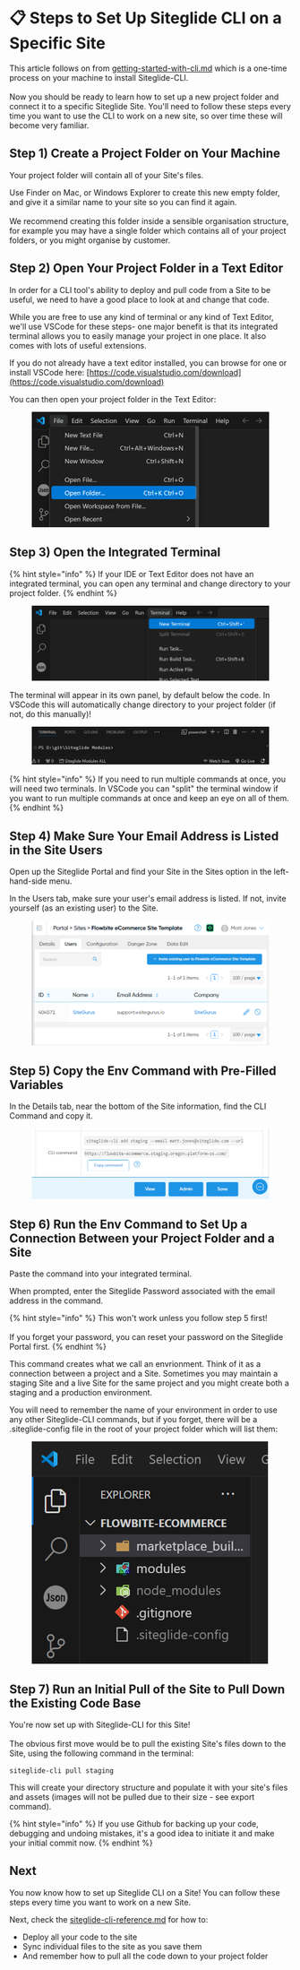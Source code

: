 # 📋 Steps to Set Up Siteglide CLI on a Specific Site

This article follows on from [getting-started-with-cli.md](getting-started-with-cli.md "mention") which is a one-time process on your machine to install Siteglide-CLI.\
\
Now you should be ready to learn how to set up a new project folder and connect it to a specific Siteglide Site. You'll need to follow these steps every time you want to use the CLI to work on a new site, so over time these will become very familiar.&#x20;

## Step 1) Create a Project Folder on Your Machine

Your project folder will contain all of your Site's files.&#x20;

Use Finder on Mac, or Windows Explorer to create this new empty folder, and give it a similar name to your site so you can find it again.\
\
We recommend creating this folder inside a sensible organisation structure, for example you may have a single folder which contains all of your project folders, or you might organise by customer.

## Step 2) Open Your Project Folder in a Text Editor&#x20;

In order for a CLI tool's ability to deploy and pull code from a Site to be useful, we need to have a good place to look at and change that code.&#x20;

While you are free to use any kind of terminal or any kind of Text Editor, we'll use VSCode for these steps- one major benefit is that its integrated terminal allows you to easily manage your project in one place. It also comes with lots of useful extensions. &#x20;

If you do not already have a text editor installed, you can browse for one or install VSCode here: [https://code.visualstudio.com/download](https://code.visualstudio.com/download)

You can then open your project folder in the Text Editor:

<figure><img src="../.gitbook/assets/image (2).png" alt=""><figcaption></figcaption></figure>

## Step 3) Open the Integrated Terminal

{% hint style="info" %}
If your IDE or Text Editor does not have an integrated terminal, you can open any terminal and change directory to your project folder.
{% endhint %}

<figure><img src="../.gitbook/assets/image (3).png" alt=""><figcaption></figcaption></figure>

The terminal will appear in its own panel, by default below the code. In VSCode this will automatically change directory to your project folder (if not, do this manually)!

<figure><img src="../.gitbook/assets/image (5).png" alt=""><figcaption></figcaption></figure>

{% hint style="info" %}
If you need to run multiple commands at once, you will need two terminals. In VSCode you can "split" the terminal window if you want to run multiple commands at once and keep an eye on all of them.
{% endhint %}

## Step 4) Make Sure Your Email Address is Listed in the Site Users

Open up the Siteglide Portal and find your Site in the Sites option in the left-hand-side menu.

In the Users tab, make sure your user's email address is listed. If not, invite yourself (as an existing user) to the Site.

<figure><img src="../.gitbook/assets/image.png" alt=""><figcaption></figcaption></figure>

## Step 5) Copy the Env Command with Pre-Filled Variables

In the Details tab, near the bottom of the Site information, find the CLI Command and copy it.

<figure><img src="../.gitbook/assets/image (1).png" alt=""><figcaption></figcaption></figure>

## Step 6) Run the Env Command to Set Up a Connection Between your Project Folder and a Site

Paste the command into your integrated terminal.

When prompted, enter the Siteglide Password associated with the email address in the command.

{% hint style="info" %}
This won't work unless you follow step 5 first! \
\
If you forget your password, you can reset your password on the Siteglide Portal first.
{% endhint %}

This command creates what we call an envrionment. Think of it as a connection between a project and a Site. Sometimes you may maintain a staging Site and a live Site for the same project and you might create both a staging and a production environment.&#x20;

You will need to remember the name of your environment in order to use any other Siteglide-CLI commands, but if you forget, there will be a .siteglide-config file in the root of your project folder which will list them:

<figure><img src="../.gitbook/assets/image (6).png" alt=""><figcaption></figcaption></figure>

## Step 7) Run an Initial Pull of the Site to Pull Down the Existing Code Base

You're now set up with Siteglide-CLI for this Site! \
\
The obvious first move would be to pull the existing Site's files down to the Site, using the following command in the terminal:

```
siteglide-cli pull staging
```

This will create your directory structure and populate it with your site's files and assets (images will not be pulled due to their size - see export command).

{% hint style="info" %}
If you use Github for backing up your code, debugging and undoing mistakes, it's a good idea to initiate it and make your initial commit now.
{% endhint %}

## Next

You now know how to set up Siteglide CLI on a Site! You can follow these steps every time you want to work on a new Site.&#x20;

Next, check the [siteglide-cli-reference.md](siteglide-cli-reference.md "mention") for how to:

* Deploy all your code to the site
* Sync individual files to the site as you save them
* And remember how to pull all the code down to your project folder
